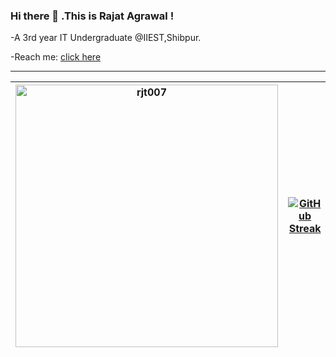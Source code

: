 ### Hi there 👋 .This is Rajat Agrawal !
  -A 3rd year IT Undergraduate @IIEST,Shibpur.
  
  -Reach me: [click here](mailto:rajatagrawal007.ra@gmail.com)
___
|<img src="https://github-readme-stats.vercel.app/api?username=rjt007&hide=stars&count_private=true&show_icons=true&theme=gotham" alt="rjt007" width="420"> |[![GitHub Streak](https://github-readme-streak-stats.herokuapp.com?user=rjt007&theme=react)](https://git.io/streak-stats)
|---|---|
